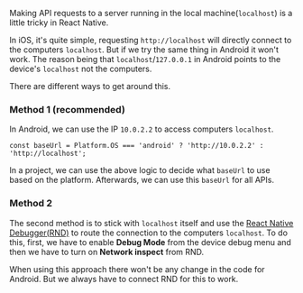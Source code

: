 Making API requests to a server running in the local machine(`localhost`) is a
little tricky in React Native.

In iOS, it's quite simple, requesting `http://localhost` will directly connect
to the computers `localhost`. But if we try the same thing in Android it won't
work. The reason being that `localhost`/`127.0.0.1` in Android points to the
device's `localhost` not the computers.

There are different ways to get around this.

### Method 1 (recommended)

In Android, we can use the IP `10.0.2.2` to access computers `localhost`.

```
const baseUrl = Platform.OS === 'android' ? 'http://10.0.2.2' : 'http://localhost';
```

In a project, we can use the above logic to decide what `baseUrl` to use based
on the platform. Afterwards, we can use this `baseUrl` for all APIs.

### Method 2

The second method is to stick with `localhost` itself and use the
[React Native Debugger(RND)](https://github.com/jhen0409/react-native-debugger)
to route the connection to the computers `localhost`. To do this, first, we have
to enable **Debug Mode** from the device debug menu and then we have to turn on
**Network inspect** from RND.

When using this approach there won't be any change in the code for Android. But
we always have to connect RND for this to work.
